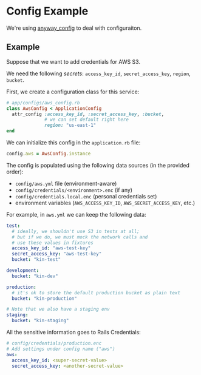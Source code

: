 # Config Example

We're using [anyway_config](https://github.com/palkan/anyway_config) to deal with configuraiton.

## Example

Suppose that we want to add credentials for AWS S3.

We need the following _secrets_: `access_key_id`, `secret_access_key`, `region`, `bucket`.

First, we create a configuration class for this service:

```ruby
# app/configs/aws_config.rb
class AwsConfig < ApplicationConfig
  attr_config :access_key_id, :secret_access_key, :bucket,
              # we can set default right here
              region: "us-east-1"
end
```

We can initialize this config in the `application.rb` file:

```ruby
config.aws = AwsConfig.instance
```

The config is populated using the following data sources (in the provided order):

- `config/aws.yml` file (environment-aware)
- `config/credentials/<environment>.enc` (if any)
- `config/credentials.local.enc` (personal credentials set)
- environment variables (`AWS_ACCESS_KEY_ID`, `AWS_SECRET_ACCESS_KEY`, etc.)

For example, in `aws.yml` we can keep the following data:

```yml
test:
  # ideally, we shouldn't use S3 in tests at all;
  # but if we do, we must mock the network calls and
  # use these values in fixtures
  access_key_id: "aws-test-key"
  secret_access_key: "aws-test-key"
  bucket: "kin-test"

development:
  bucket: "kin-dev"

production:
  # it's ok to store the default production bucket as plain text
  bucket: "kin-production"

# Note that we also have a staging env
staging:
  bucket: "kin-staging"
```

All the sensitive information goes to Rails Credentials:

```yml
# config/credentials/production.enc
# Add settings under config name ("aws")
aws:
  access_key_id: <super-secret-value>
  secret_access_key: <another-secret-value>
```